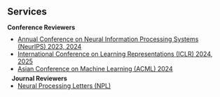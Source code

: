 <!-- <br> -->

<h2 style="margin:36px 0 0 0;">Services</h2>

<h4 style="margin:15px 10px 10px 0;">Conference Reviewers</h4>

<ul style="margin:0 0 5px;">
  <li><a href="https://neurips.cc/"><autocolor>Annual Conference on Neural Information Processing Systems (NeurIPS) 2023, 2024</autocolor></a></li>
  <li><a href="https://iclr.cc/"><autocolor>International Conference on Learning Representations (ICLR) 2024, 2025</autocolor></a></li>
  <li><a href="https://www.acml-conf.org/2024/"><autocolor>Asian Conference on Machine Learning (ACML) 2024</autocolor></a></li>
</ul>

<h4 style="margin:0 10px 0;">Journal Reviewers</h4>

<ul style="margin:0 0 20px;">
  <li><a href="https://link.springer.com/journal/11063"><autocolor>Neural Processing Letters (NPL)</autocolor></a></li>
</ul>